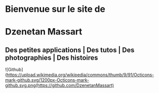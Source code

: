 Bienvenue sur le site de
========================
Dzenetan Massart
================

Des petites applications | Des tutos | Des photographies | Des histoires
------------------------------------------------------------------------


![Github](https://upload.wikimedia.org/wikipedia/commons/thumb/9/91/Octicons-mark-github.svg/1200px-Octicons-mark-github.svg.png(https://github.com/DzenetanMassart)
